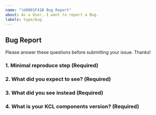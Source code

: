 ```yaml
---
name: "\U0001F41B Bug Report"
about: As a User, I want to report a Bug.
labels: type/bug
---
```


## Bug Report

Please answer these questions before submitting your issue. Thanks!

### 1. Minimal reproduce step (Required)

<!-- a step by step guide for reproducing the bug. -->

### 2. What did you expect to see? (Required)

### 3. What did you see instead (Required)

### 4. What is your KCL components version? (Required)

<!-- Paste the output of KCL component version -->
